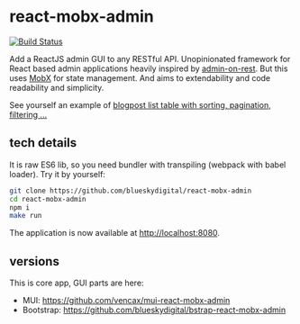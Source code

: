 # react-mobx-admin

[![Build Status](https://travis-ci.org/blueskydigital/react-mobx-admin.svg)](https://travis-ci.org/blueskydigital/react-mobx-admin)

Add a ReactJS admin GUI to any RESTful API.
Unopinionated framework for React based admin applications heavily inspired by [admin-on-rest](https://github.com/marmelab/admin-on-rest).
But this uses [MobX](https://mobxjs.github.io/mobx/) for state management.
And aims to extendability and code readability and simplicity.

See yourself an example of [blogpost list table with sorting, pagination, filtering ...](examples/blog/js/posts/list.js)

## tech details

It is raw ES6 lib, so you need bundler with transpiling (webpack with babel loader).
Try it by yourself:

```sh
git clone https://github.com/blueskydigital/react-mobx-admin
cd react-mobx-admin
npm i
make run
```

The application is now available at [http://localhost:8080](http://localhost:8080).

## versions

This is core app, GUI parts are here:

- MUI: https://github.com/vencax/mui-react-mobx-admin
- Bootstrap: https://github.com/blueskydigital/bstrap-react-mobx-admin
